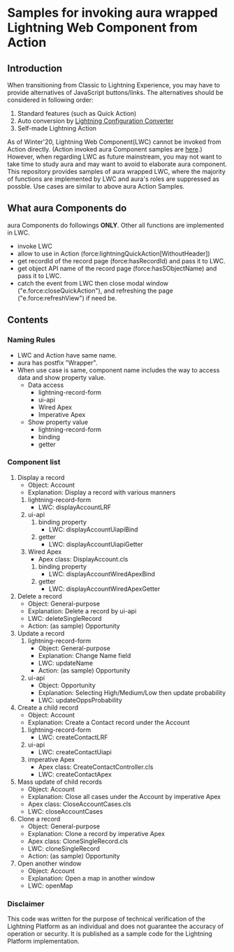 # Samples for invoking aura wrapped Lightning Web Component from Action

## Introduction
When transitioning from Classic to Lightning Experience, you may have to provide alternatives of JavaScript buttons/links.  The alternatives should be considered in following order:
1. Standard features (such as Quick Action)
2. Auto conversion by [Lightning Configuration Converter](https://lightning-configuration.salesforce.com/)  
3. Self-made Lightning Action

As of Winter'20, Lightning Web Component(LWC) cannot be invoked from Action directly. (Action invoked aura Component samples are [here](https://github.com/developerforce/LEXComponentsBundle).)
However, when regarding LWC as future mainstream, you may not want to take time to study aura and may want to avoid to elaborate aura component.  
This repository provides samples of aura wrapped LWC, where the majority of functions are implemented by LWC and aura's roles are suppressed as possble.  Use cases are similar to above aura Action Samples.

## What aura Components do
aura Components do followings **ONLY**.  Other all functions are implemented in LWC.
* invoke LWC
* allow to use in Action (force:lightningQuickAction[WithoutHeader])
* get recordId of the record page (force:hasRecordId) and pass it to LWC.
* get object API name of the record page (force:hasSObjectName) and pass it to LWC.
* catch the event from LWC then close modal window ("e.force:closeQuickAction"), and refreshing the page ("e.force:refreshView") if need be.

## Contents
### Naming Rules
* LWC and Action have same name.
* aura has postfix "Wrapper".
* When use case is same, component name includes the way to access data and show property value.
	* Data access
		* lightning-record-form
		* ui-api
		* Wired Apex
		* Imperative Apex
	* Show property value
		* lightning-record-form
		* binding
		* getter

### Component list
1. Display a record
	* Object: Account
	* Explanation: Display a record with various manners
	1. lightning-record-form
		* LWC: displayAccountLRF
	2. ui-api
		1. binding property
			* LWC: displayAccountUiapiBind
		2. getter
			* LWC: displayAccountUiapiGetter
	3. Wired Apex
		* Apex class: DisplayAccount.cls
		1. binding property
			* LWC: displayAccountWiredApexBind
		2. getter
			* LWC: displayAccountWiredApexGetter
2. Delete a record
    * Object: General-purpose
    * Explanation: Delete a record by ui-api
	* LWC: deleteSingleRecord
	* Action: (as sample) Opportunity
3. Update a record
	1. lightning-record-form
		* Object: General-purpose
		* Explanation: Change Name field
		* LWC: updateName
		* Action: (as sample) Opportunity
	2. ui-api
		* Object: Opportunity
		* Explanation: Selecting High/Medium/Low then update probability
		* LWC: updateOppsProbability
4. Create a child record
	* Object: Account
	* Explanation: Create a Contact record under the Account
	1. lightning-record-form
		* LWC: createContactLRF
	2. ui-api
		* LWC: createContactUiapi
	3. imperative Apex
		* Apex class: CreateContactController.cls
		* LWC: createContactApex
5. Mass update of child records
	* Object: Account
	* Explanation: Close all cases under the Account by imperative Apex
	* Apex class: CloseAccountCases.cls
	* LWC: closeAccountCases
6. Clone a record
	* Object: General-purpose
	* Explanation: Clone a record by imperative Apex
	* Apex class: CloneSingleRecord.cls
	* LWC: cloneSingleRecord
	* Action: (as sample) Opportunity
7. Open another window
	* Object: Account
	* Explanation: Open a map in another window
	* LWC: openMap

### Disclaimer
This code was written for the purpose of technical verification of the Lightning Platform as an individual and does not guarantee the accuracy of operation or security. It is published as a sample code for the Lightning Platform implementation.